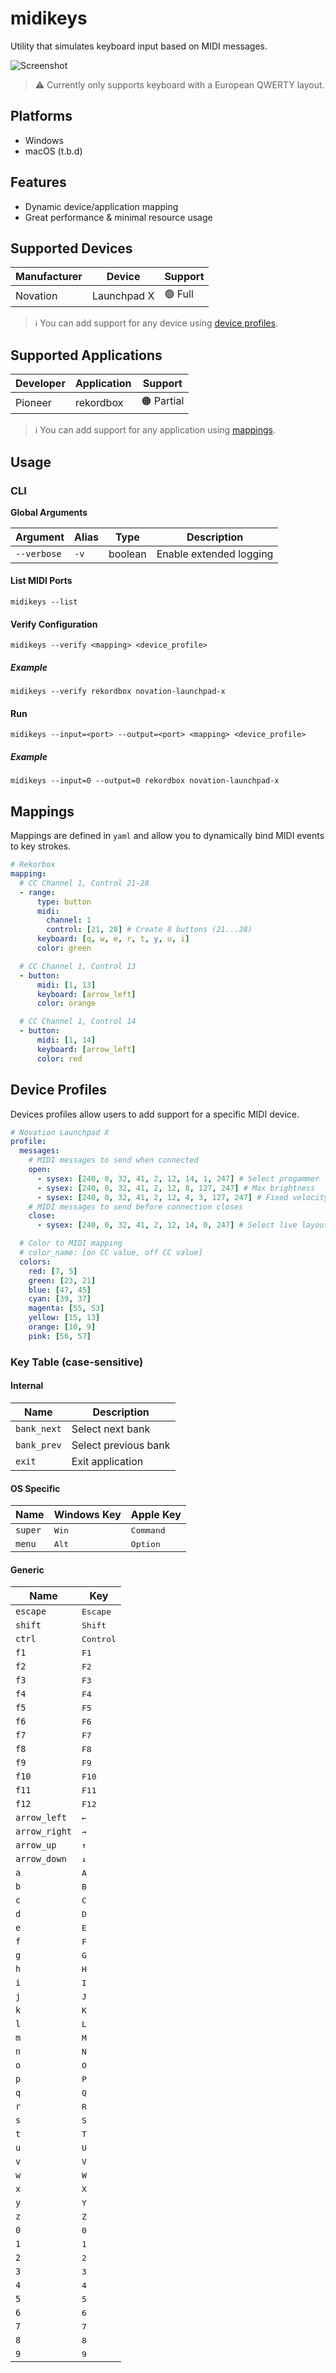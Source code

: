 # midikeys

Utility that simulates keyboard input based on MIDI messages.

![Screenshot](docs/images/screenshot.jpg)

> ⚠ Currently only supports keyboard with a European QWERTY layout.

## Platforms

- Windows
- macOS (t.b.d)

## Features

- Dynamic device/application mapping
- Great performance & minimal resource usage

## Supported Devices

| Manufacturer | Device      | Support |
| ------------ | ----------- | ------- |
| Novation     | Launchpad X | 🟢 Full |

> ℹ You can add support for any device using [device profiles](#device-profiles).

## Supported Applications

| Developer | Application | Support |
| --------- | ----------- | ------- |
| Pioneer   | rekordbox   | 🟠 Partial |

> ℹ You can add support for any application using [mappings](#mappings).

## Usage

### CLI

**Global Arguments**

| Argument    | Alias | Type    | Description             |
| ----------- | ----- | ------- | ----------------------- |
| `--verbose` | `-v`  | boolean | Enable extended logging |

#### List MIDI Ports

```shell
midikeys --list
```

#### Verify Configuration

```shell
midikeys --verify <mapping> <device_profile>
```

##### Example

```shell
midikeys --verify rekordbox novation-launchpad-x
```

#### Run

```shell
midikeys --input=<port> --output=<port> <mapping> <device_profile>
```

##### Example

```shell
midikeys --input=0 --output=0 rekordbox novation-launchpad-x
```

## Mappings

Mappings are defined in `yaml` and allow you to dynamically bind MIDI events to key strokes.

```yaml
# Rekorbox
mapping:
  # CC Channel 1, Control 21-28
  - range:
      type: button
      midi:
        channel: 1
        control: [21, 28] # Create 8 buttons (21...28)
      keyboard: [q, w, e, r, t, y, u, i]
      color: green

  # CC Channel 1, Control 13
  - button:
      midi: [1, 13]
      keyboard: [arrow_left]
      color: orange

  # CC Channel 1, Control 14
  - button:
      midi: [1, 14]
      keyboard: [arrow_left]
      color: red
```

## Device Profiles

Devices profiles allow users to add support for a specific MIDI device.

```yaml
# Novation Launchpad X
profile:
  messages:
    # MIDI messages to send when connected
    open:
      - sysex: [240, 0, 32, 41, 2, 12, 14, 1, 247] # Select progammer layout
      - sysex: [240, 0, 32, 41, 2, 12, 8, 127, 247] # Max brightness
      - sysex: [240, 0, 32, 41, 2, 12, 4, 3, 127, 247] # Fixed velocity curve
    # MIDI messages to send before connection closes
    close:
      - sysex: [240, 0, 32, 41, 2, 12, 14, 0, 247] # Select live layout

  # Color to MIDI mapping
  # color_name: [on CC value, off CC value]
  colors:
    red: [7, 5]
    green: [23, 21]
    blue: [47, 45]
    cyan: [39, 37]
    magenta: [55, 53]
    yellow: [15, 13]
    orange: [10, 9]
    pink: [56, 57]
```

### Key Table (case-sensitive)

#### Internal

| Name        | Description          |
| ----------- | -------------------- |
| `bank_next` | Select next bank     |
| `bank_prev` | Select previous bank |
| `exit`      | Exit application     |

#### OS Specific

| Name    | Windows Key    | Apple Key          |
| ------- | -------------- | ------------------ |
| `super` | <kbd>Win</kbd> | <kbd>Command</kbd> |
| `menu`  | <kbd>Alt</kbd> | <kbd>Option</kbd>  |

#### Generic

| Name          | Key                |
| ------------- | ------------------ |
| `escape`      | <kbd>Escape</kbd>  |
| `shift`       | <kbd>Shift</kbd>   |
| `ctrl`        | <kbd>Control</kbd> |
| `f1`          | <kbd>F1</kbd>      |
| `f2`          | <kbd>F2</kbd>      |
| `f3`          | <kbd>F3</kbd>      |
| `f4`          | <kbd>F4</kbd>      |
| `f5`          | <kbd>F5</kbd>      |
| `f6`          | <kbd>F6</kbd>      |
| `f7`          | <kbd>F7</kbd>      |
| `f8`          | <kbd>F8</kbd>      |
| `f9`          | <kbd>F9</kbd>      |
| `f10`         | <kbd>F10</kbd>     |
| `f11`         | <kbd>F11</kbd>     |
| `f12`         | <kbd>F12</kbd>     |
| `arrow_left`  | <kbd>&larr;</kbd>  |
| `arrow_right` | <kbd>&rarr;</kbd>  |
| `arrow_up`    | <kbd>&uarr;</kbd>  |
| `arrow_down`  | <kbd>&darr;</kbd>  |
| `a`           | <kbd>A</kbd>       |
| `b`           | <kbd>B</kbd>       |
| `c`           | <kbd>C</kbd>       |
| `d`           | <kbd>D</kbd>       |
| `e`           | <kbd>E</kbd>       |
| `f`           | <kbd>F</kbd>       |
| `g`           | <kbd>G</kbd>       |
| `h`           | <kbd>H</kbd>       |
| `i`           | <kbd>I</kbd>       |
| `j`           | <kbd>J</kbd>       |
| `k`           | <kbd>K</kbd>       |
| `l`           | <kbd>L</kbd>       |
| `m`           | <kbd>M</kbd>       |
| `n`           | <kbd>N</kbd>       |
| `o`           | <kbd>O</kbd>       |
| `p`           | <kbd>P</kbd>       |
| `q`           | <kbd>Q</kbd>       |
| `r`           | <kbd>R</kbd>       |
| `s`           | <kbd>S</kbd>       |
| `t`           | <kbd>T</kbd>       |
| `u`           | <kbd>U</kbd>       |
| `v`           | <kbd>V</kbd>       |
| `w`           | <kbd>W</kbd>       |
| `x`           | <kbd>X</kbd>       |
| `y`           | <kbd>Y</kbd>       |
| `z`           | <kbd>Z</kbd>       |
| `0`           | <kbd>0</kbd>       |
| `1`           | <kbd>1</kbd>       |
| `2`           | <kbd>2</kbd>       |
| `3`           | <kbd>3</kbd>       |
| `4`           | <kbd>4</kbd>       |
| `5`           | <kbd>5</kbd>       |
| `6`           | <kbd>6</kbd>       |
| `7`           | <kbd>7</kbd>       |
| `8`           | <kbd>8</kbd>       |
| `9`           | <kbd>9</kbd>       |
